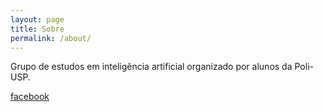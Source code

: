 ```yaml
---
layout: page
title: Sobre
permalink: /about/
---
```


Grupo de estudos em inteligência artificial organizado por alunos da Poli-USP.

[facebook]

[facebook]: http://facebook.com/grupoturingpoliusp